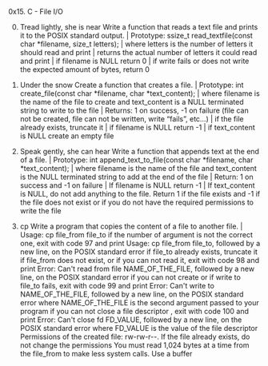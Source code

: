 0x15. C - File I/O

0. Tread lightly, she is near
Write a function that reads a text file and prints it to the POSIX standard output. | Prototype: ssize_t read_textfile(const char *filename, size_t letters); | where letters is the number of letters it should read and print | returns the actual number of letters it could read and print | if filename is NULL return 0  | if write fails or does not write the expected amount of bytes, return 0

1. Under the snow
Create a function that creates a file. | Prototype: int create_file(const char *filename, char *text_content); | where filename is the name of the file to create and text_content is a NULL terminated string to write to the file | Returns: 1 on success, -1 on failure (file can not be created, file can not be written, write “fails”, etc…) | if the file already exists, truncate it | if filename is NULL return -1 | if text_content is NULL create an empty file

2. Speak gently, she can hear
Write a function that appends text at the end of a file. | Prototype: int append_text_to_file(const char *filename, char *text_content); | where filename is the name of the file and text_content is the NULL terminated string to add at the end of the file | Return: 1 on success and -1 on failure | If filename is NULL return -1 | If text_content is NULL, do not add anything to the file. Return 1 if the file exists and -1 if the file does not exist or if you do not have the required permissions to write the file

3. cp
Write a program that copies the content of a file to another file. | Usage: cp file_from file_to
if the number of argument is not the correct one, exit with code 97 and print Usage: cp file_from file_to, followed by a new line, on the POSIX standard error
if file_to already exists, truncate it
if file_from does not exist, or if you can not read it, exit with code 98 and print Error: Can't read from file NAME_OF_THE_FILE, followed by a new line, on the POSIX standard error
if you can not create or if write to file_to fails, exit with code 99 and print Error: Can't write to NAME_OF_THE_FILE, followed by a new line, on the POSIX standard error
where NAME_OF_THE_FILE is the second argument passed to your program
if you can not close a file descriptor , exit with code 100 and print Error: Can't close fd FD_VALUE, followed by a new line, on the POSIX standard error
where FD_VALUE is the value of the file descriptor
Permissions of the created file: rw-rw-r--. If the file already exists, do not change the permissions
You must read 1,024 bytes at a time from the file_from to make less system calls. Use a buffer
